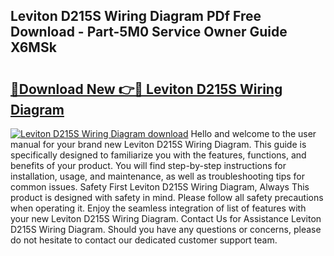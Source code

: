 ## Leviton D215S Wiring Diagram PDf Free Download - Part-5M0 Service Owner Guide X6MSk

# <h2><a href="http://dfrzkng.blite.top/?on=Leviton+D215S+Wiring+Diagram">🔗Download New 👉🔴 Leviton D215S Wiring Diagram</a></h2>

[![Leviton D215S Wiring Diagram download](https://i.imgur.com/lujVjoI.png)](http://dfrzkng.blite.top/?on=Leviton+D215S+Wiring+Diagram)
Hello and welcome to the user manual for your brand new Leviton D215S Wiring Diagram. This guide is specifically designed to familiarize you with the features, functions, and benefits of your product. You will find step-by-step instructions for installation, usage, and maintenance, as well as troubleshooting tips for common issues. Safety First Leviton D215S Wiring Diagram, Always This product is designed with safety in mind. Please follow all safety precautions when operating it. Enjoy the seamless integration of list of features with your new Leviton D215S Wiring Diagram. Contact Us for Assistance Leviton D215S Wiring Diagram. Should you have any questions or concerns, please do not hesitate to contact our dedicated customer support team.
